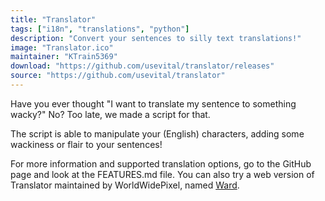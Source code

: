 ```yaml
---
title: "Translator"
tags: ["i18n", "translations", "python"]
description: "Convert your sentences to silly text translations!"
image: "Translator.ico"
maintainer: "KTrain5369"
download: "https://github.com/usevital/translator/releases"
source: "https://github.com/usevital/translator"
---
```


Have you ever thought "I want to translate my sentence to something wacky?" No? Too late, we made a script for that.

The script is able to manipulate your (English) characters, adding some wackiness or flair to your sentences!

For more information and supported translation options, go to the GitHub page and look at the FEATURES.md file. You can also try a web version of Translator maintained by WorldWidePixel, named [Ward](https://ward.worldwidepixel.ca/).
